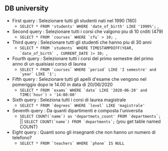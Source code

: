 ## DB university

- First query : Selezionare tutti gli studenti nati nel 1990 (160)
    - ```SELECT * FROM 'students' WHERE 'date_of_birth' LIKE '1990%';``` ,
- Second query : Selezionare tutti i corsi che valgono piu di 10 crditi (479)
    - ```SELECT * FROM `courses` WHERE `cfu` > 10; ```,
- Third query : Selezionare tutti gli studenti che hanno piu di 30 anni
    - ```SELECT * FROM `students` WHERE TIMESTAMPDIFF(YEAR, `date_of_birth` , CURRENT_DATE )> 30; ```,
- Fourth query : Selezionare tutti i corsi del primo semestre del primo anno di un qualsiasi corso di laurea 
    - ```SELECT * FROM `courses` WHERE `period` LIKE 'I semestre' and `year` LIKE '1'; ```
- Fifth query : Selezionare tutti gli apelli d'esame che vengono nel pomeriggio dopo le 14.00 in data di 20/06/2020
    - ```SELECT * FROM `exams` WHERE `date` LIKE '2020-06-20' and TIME(`hour`) > '14:00:00'```
- Sixth query : Seleziona tutti i corsi di laurea magistrale 
    - ```SELECT * FROM `degrees` WHERE `level` LIKE 'magistrale'```
- Seventh query : Da quanti dipartimenti e composta l'universita
    - ```SELECT COUNT(`name`) as 'departmets_count' FROM `departments`;``` || ```SELECT COUNT(`name`) FROM `departments`;``` (you get table named COUNT)
- Eight query : Quanti sono gli insegnanti che non hanno un numero di telefono?
    - ```SELECT * FROM `teachers` WHERE `phone` IS NULL```